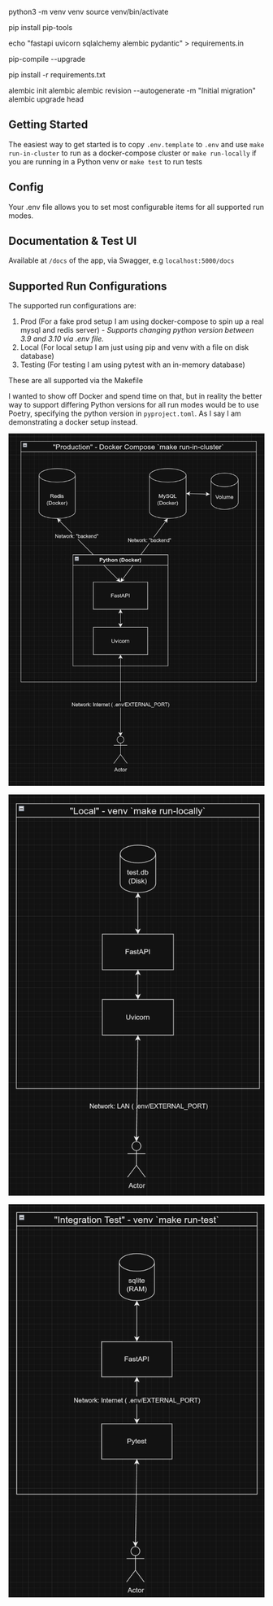 python3 -m venv venv
source venv/bin/activate

pip install pip-tools

echo "fastapi
uvicorn
sqlalchemy
alembic
pydantic" > requirements.in

pip-compile --upgrade

pip install -r requirements.txt

alembic init alembic
alembic revision --autogenerate -m "Initial migration"
alembic upgrade head


## Getting Started

The easiest way to get started is to copy `.env.template` to `.env`
and use `make run-in-cluster` to run as a docker-compose cluster or 
`make run-locally` if you are running in a Python venv
or `make test` to run tests

## Config

Your .env file allows you to set most configurable items for all supported run modes.

## Documentation & Test UI

Available at `/docs` of the app, via Swagger, e.g `localhost:5000/docs`

## Supported Run Configurations

The supported run configurations are:
1. Prod (For a fake prod setup I am using docker-compose to spin up a real mysql and redis server) - *Supports changing python version between 3.9 and 3.10 via .env file.*
2. Local (For local setup I am just using pip and venv with a file on disk database)
3. Testing (For testing I am using pytest with an in-memory database) 

These are all supported via the Makefile

I wanted to show off Docker and spend time on that, but in reality the better way to support differing Python versions for all run modes would be to use Poetry, specifying the python version in `pyproject.toml`. As I say I am demonstrating a docker setup instead.

![supported-run-configurations-prod](docs/images/supported-run-configurations-prod.png)

![supported-run-configurations-local](docs/images/supported-run-configurations-local.png)

![supported-run-configurations-pytest](docs/images/supported-run-configurations-pytest.png)
